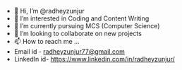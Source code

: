 - 👋 Hi, I’m @radheyzunjur
- 👀 I’m interested in Coding and Content Writing
- 🌱 I’m currently pursuing MCS (Computer Science)
- 💞️ I’m looking to collaborate on new projects
- 📫 How to reach me ...
-   Email id - radheyzunjur77@gmail.com
-   LinkedIn id- https://www.linkedin.com/in/radheyzunjur/


<!---
radheyzunjur/radheyzunjur is a ✨ special ✨ repository because its `README.md` (this file) appears on your GitHub profile.
You can click the Preview link to take a look at your changes.
--->
